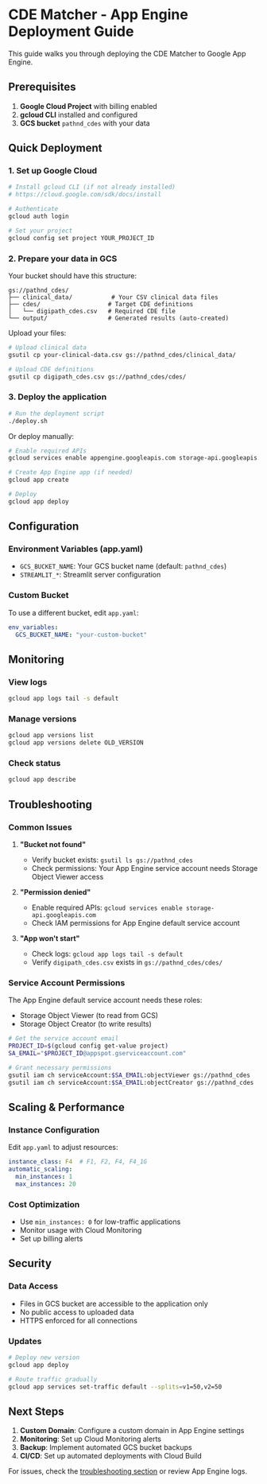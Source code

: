 # CDE Matcher - App Engine Deployment Guide

This guide walks you through deploying the CDE Matcher to Google App Engine.

## Prerequisites

1. **Google Cloud Project** with billing enabled
2. **gcloud CLI** installed and configured
3. **GCS bucket** `pathnd_cdes` with your data

## Quick Deployment

### 1. Set up Google Cloud

```bash
# Install gcloud CLI (if not already installed)
# https://cloud.google.com/sdk/docs/install

# Authenticate
gcloud auth login

# Set your project
gcloud config set project YOUR_PROJECT_ID
```

### 2. Prepare your data in GCS

Your bucket should have this structure:
```
gs://pathnd_cdes/
├── clinical_data/           # Your CSV clinical data files
├── cdes/                   # Target CDE definitions
│   └── digipath_cdes.csv   # Required CDE file
└── output/                 # Generated results (auto-created)
```

Upload your files:
```bash
# Upload clinical data
gsutil cp your-clinical-data.csv gs://pathnd_cdes/clinical_data/

# Upload CDE definitions
gsutil cp digipath_cdes.csv gs://pathnd_cdes/cdes/
```

### 3. Deploy the application

```bash
# Run the deployment script
./deploy.sh
```

Or deploy manually:
```bash
# Enable required APIs
gcloud services enable appengine.googleapis.com storage-api.googleapis.com

# Create App Engine app (if needed)
gcloud app create

# Deploy
gcloud app deploy
```

## Configuration

### Environment Variables (app.yaml)

- `GCS_BUCKET_NAME`: Your GCS bucket name (default: `pathnd_cdes`)
- `STREAMLIT_*`: Streamlit server configuration

### Custom Bucket

To use a different bucket, edit `app.yaml`:
```yaml
env_variables:
  GCS_BUCKET_NAME: "your-custom-bucket"
```

## Monitoring

### View logs
```bash
gcloud app logs tail -s default
```

### Manage versions
```bash
gcloud app versions list
gcloud app versions delete OLD_VERSION
```

### Check status
```bash
gcloud app describe
```

## Troubleshooting

### Common Issues

1. **"Bucket not found"**
   - Verify bucket exists: `gsutil ls gs://pathnd_cdes`
   - Check permissions: Your App Engine service account needs Storage Object Viewer access

2. **"Permission denied"**
   - Enable required APIs: `gcloud services enable storage-api.googleapis.com`
   - Check IAM permissions for App Engine default service account

3. **"App won't start"**
   - Check logs: `gcloud app logs tail -s default`
   - Verify `digipath_cdes.csv` exists in `gs://pathnd_cdes/cdes/`

### Service Account Permissions

The App Engine default service account needs these roles:
- Storage Object Viewer (to read from GCS)
- Storage Object Creator (to write results)

```bash
# Get the service account email
PROJECT_ID=$(gcloud config get-value project)
SA_EMAIL="$PROJECT_ID@appspot.gserviceaccount.com"

# Grant necessary permissions
gsutil iam ch serviceAccount:$SA_EMAIL:objectViewer gs://pathnd_cdes
gsutil iam ch serviceAccount:$SA_EMAIL:objectCreator gs://pathnd_cdes
```

## Scaling & Performance

### Instance Configuration

Edit `app.yaml` to adjust resources:
```yaml
instance_class: F4  # F1, F2, F4, F4_1G
automatic_scaling:
  min_instances: 1
  max_instances: 20
```

### Cost Optimization

- Use `min_instances: 0` for low-traffic applications
- Monitor usage with Cloud Monitoring
- Set up billing alerts

## Security

### Data Access
- Files in GCS bucket are accessible to the application only
- No public access to uploaded data
- HTTPS enforced for all connections

### Updates
```bash
# Deploy new version
gcloud app deploy

# Route traffic gradually
gcloud app services set-traffic default --splits=v1=50,v2=50
```

## Next Steps

1. **Custom Domain**: Configure a custom domain in App Engine settings
2. **Monitoring**: Set up Cloud Monitoring alerts
3. **Backup**: Implement automated GCS bucket backups
4. **CI/CD**: Set up automated deployments with Cloud Build

For issues, check the [troubleshooting section](#troubleshooting) or review App Engine logs.